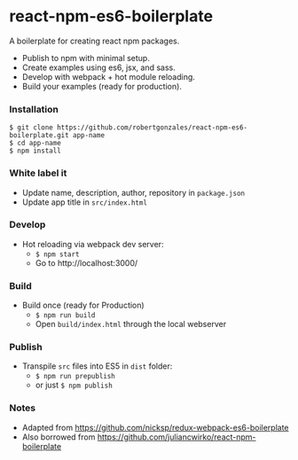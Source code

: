 # react-npm-es6-boilerplate

A boilerplate for creating react npm packages.

* Publish to npm with minimal setup.
* Create examples using es6, jsx, and sass.
* Develop with webpack + hot module reloading.
* Build your examples (ready for production).

### Installation

```
$ git clone https://github.com/robertgonzales/react-npm-es6-boilerplate.git app-name
$ cd app-name
$ npm install
```

### White label it

- Update name, description, author, repository in `package.json`
- Update app title in `src/index.html`

### Develop

* Hot reloading via webpack dev server:
    * `$ npm start`
    * Go to http://localhost:3000/

### Build

* Build once (ready for Production)
    * `$ npm run build`
    * Open `build/index.html` through the local webserver

### Publish

* Transpile `src` files into ES5 in `dist` folder:
    * `$ npm run prepublish`
    * or just `$ npm publish`


### Notes

* Adapted from https://github.com/nicksp/redux-webpack-es6-boilerplate
* Also borrowed from https://github.com/juliancwirko/react-npm-boilerplate